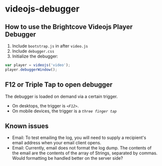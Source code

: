 # videojs-debugger

## How to use the Brightcove Videojs Player Debugger

1. Include `bootstrap.js` in after `video.js`
2. Include `debugger.css`
3. Initialize the debugger:
```js
var player = videojs('video');
player.debuggerWindow();
```

## F12 or Triple Tap to open debugger

The debugger is loaded on demand via a certain trigger.
* On desktops, the trigger is *`<F12>`*.
* On mobile devices, the trigger is a *`three finger tap`*

## Known issues
* Email: To test emailing the log, you will need to supply a recipient's email address when your email client opens.
* Email: Currently, email does not format the log dump.  The contents of the email are the contents of the array of Strings, separated by commas.  Would formatting be handled better on the server side?
